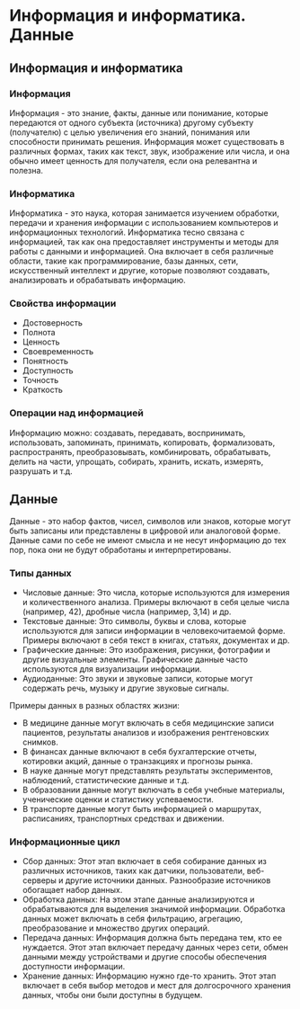 # Информация и информатика. Данные

## Информация и информатика

### Информация

Информация - это знание, факты, данные или понимание, которые передаются от одного субъекта (источника) другому субъекту (получателю) с целью увеличения его знаний, понимания или способности принимать решения. Информация может существовать в различных формах, таких как текст, звук, изображение или числа, и она обычно имеет ценность для получателя, если она релевантна и полезна.

### Информатика

Информатика - это наука, которая занимается изучением обработки, передачи и хранения информации с использованием компьютеров и информационных технологий. Информатика тесно связана с информацией, так как она предоставляет инструменты и методы для работы с данными и информацией. Она включает в себя различные области, такие как программирование, базы данных, сети, искусственный интеллект и другие, которые позволяют создавать, анализировать и обрабатывать информацию.

### Свойства информации

- Достоверность
- Полнота
- Ценность
- Своевременность
- Понятность
- Доступность
- Точность
- Краткость

### Операции над информацией

Информацию можно: создавать, передавать, воспринимать, иcпользовать, запоминать, принимать, копировать, формализовать, распространять, преобразовывать, комбинировать, обрабатывать, делить на части, упрощать, собирать, хранить, искать, измерять, разрушать и т.д.

## Данные

Данные - это набор фактов, чисел, символов или знаков, которые могут быть записаны или представлены в цифровой или аналоговой форме. Данные сами по себе не имеют смысла и не несут информацию до тех пор, пока они не будут обработаны и интерпретированы.

### Типы данных

- Числовые данные: Это числа, которые используются для измерения и количественного анализа. Примеры включают в себя целые числа (например, 42), дробные числа (например, 3,14) и др.
- Текстовые данные: Это символы, буквы и слова, которые используются для записи информации в человекочитаемой форме. Примеры включают в себя текст в книгах, статьях, документах и др.
- Графические данные: Это изображения, рисунки, фотографии и другие визуальные элементы. Графические данные часто используются для визуализации информации.
- Аудиоданные: Это звуки и звуковые записи, которые могут содержать речь, музыку и другие звуковые сигналы.

Примеры данных в разных областях жизни:

- В медицине данные могут включать в себя медицинские записи пациентов, результаты анализов и изображения рентгеновских снимков.
- В финансах данные включают в себя бухгалтерские отчеты, котировки акций, данные о транзакциях и прогнозы рынка.
- В науке данные могут представлять результаты экспериментов, наблюдений, статистические данные и т.д.
- В образовании данные могут включать в себя учебные материалы, ученические оценки и статистику успеваемости.
- В транспорте данные могут быть информацией о маршрутах, расписаниях, транспортных средствах и движении.

### Информационные цикл

- Сбор данных: Этот этап включает в себя собирание данных из различных источников, таких как датчики, пользователи, веб-серверы и другие источники данных. Разнообразие источников обогащает набор данных.
- Обработка данных: На этом этапе данные анализируются и обрабатываются для выделения значимой информации. Обработка данных может включать в себя фильтрацию, агрегацию, преобразование и множество других операций.
- Передача данных: Информация должна быть передана тем, кто ее нуждается. Этот этап включает передачу данных через сети, обмен данными между устройствами и другие способы обеспечения доступности информации.
- Хранение данных: Информацию нужно где-то хранить. Этот этап включает в себя выбор методов и мест для долгосрочного хранения данных, чтобы они были доступны в будущем.
